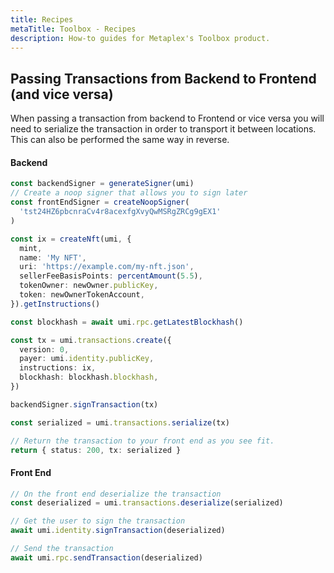 ```yaml
---
title: Recipes
metaTitle: Toolbox - Recipes
description: How-to guides for Metaplex's Toolbox product.
---
```


## Passing Transactions from Backend to Frontend (and vice versa)

When passing a transaction from backend to Frontend or vice versa you will need to serialize the transaction in order to transport it between locations. This can also be performed the same way in reverse.

#### Backend

```ts
const backendSigner = generateSigner(umi)
// Create a noop signer that allows you to sign later
const frontEndSigner = createNoopSigner(
  'tst24HZ6pbcnraCv4r8acexfgXvyQwMSRgZRCg9gEX1'
)

const ix = createNft(umi, {
  mint,
  name: 'My NFT',
  uri: 'https://example.com/my-nft.json',
  sellerFeeBasisPoints: percentAmount(5.5),
  tokenOwner: newOwner.publicKey,
  token: newOwnerTokenAccount,
}).getInstructions()

const blockhash = await umi.rpc.getLatestBlockhash()

const tx = umi.transactions.create({
  version: 0,
  payer: umi.identity.publicKey,
  instructions: ix,
  blockhash: blockhash.blockhash,
})

backendSigner.signTransaction(tx)

const serialized = umi.transactions.serialize(tx)

// Return the transaction to your front end as you see fit.
return { status: 200, tx: serialized }
```

#### Front End

```ts
// On the front end deserialize the transaction
const deserialized = umi.transactions.deserialize(serialized)

// Get the user to sign the transaction
await umi.identity.signTransaction(deserialized)

// Send the transaction
await umi.rpc.sendTransaction(deserialized)
```
